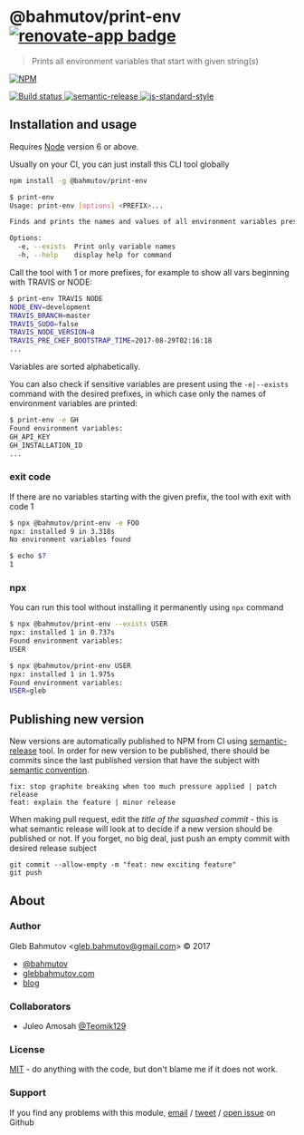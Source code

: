 # @bahmutov/print-env [![renovate-app badge][renovate-badge]][renovate-app]

> Prints all environment variables that start with given string(s)

[![NPM][npm-icon] ][npm-url]

[![Build status][ci-image] ][ci-url]
[![semantic-release][semantic-image] ][semantic-url]
[![js-standard-style][standard-image]][standard-url]

## Installation and usage

Requires [Node](https://nodejs.org/en/) version 6 or above.

Usually on your CI, you can just install this CLI tool globally

```sh
npm install -g @bahmutov/print-env
```

```sh
$ print-env
Usage: print-env [options] <PREFIX>...

Finds and prints the names and values of all environment variables present that start with any of the PREFIXes

Options:
  -e, --exists  Print only variable names
  -h, --help    display help for command
```

Call the tool with 1 or more prefixes, for example to show all vars beginning with TRAVIS or NODE:

```sh
$ print-env TRAVIS NODE
NODE_ENV=development
TRAVIS_BRANCH=master
TRAVIS_SUDO=false
TRAVIS_NODE_VERSION=8
TRAVIS_PRE_CHEF_BOOTSTRAP_TIME=2017-08-29T02:16:18
...
```

Variables are sorted alphabetically.

You can also check if sensitive variables are present using the `-e|--exists` command with the desired prefixes, in which case only the names of environment variables are printed:

```sh
$ print-env -e GH
Found environment variables:
GH_API_KEY
GH_INSTALLATION_ID
...
```

### exit code

If there are no variables starting with the given prefix, the tool with exit with code 1

```sh
$ npx @bahmutov/print-env -e FOO
npx: installed 9 in 3.318s
No environment variables found

$ echo $?
1
```

### npx

You can run this tool without installing it permanently using `npx` command

```sh
$ npx @bahmutov/print-env --exists USER
npx: installed 1 in 0.737s
Found environment variables:
USER

$ npx @bahmutov/print-env USER
npx: installed 1 in 1.975s
Found environment variables:
USER=gleb
```

## Publishing new version

New versions are automatically published to NPM from CI using [semantic-release](https://github.com/semantic-release/semantic-release) tool. In order for new version to be published, there should be commits since the last published version that have the subject with [semantic convention](https://github.com/semantic-release/semantic-release#commit-message-format).

```text
fix: stop graphite breaking when too much pressure applied | patch release
feat: explain the feature | minor release
```

When making pull request, edit the _title of the squashed commit_ - this is what semantic release will look at to decide if a new version should be published or not. If you forget, no big deal, just push an empty commit with desired release subject

```text
git commit --allow-empty -m "feat: new exciting feature"
git push
```

## About

### Author

Gleb Bahmutov &lt;gleb.bahmutov@gmail.com&gt; &copy; 2017

- [@bahmutov](https://twitter.com/bahmutov)
- [glebbahmutov.com](https://glebbahmutov.com)
- [blog](https://glebbahmutov.com/blog)

### Collaborators

- Juleo Amosah [@Teomik129](https://github.com/Teomik129)

### License

[MIT](LICENSE) - do anything with the code, but don't blame me if it does not work.

### Support

If you find any problems with this module, [email][email-link] / [tweet][tweet-link] /
[open issue][issue-link] on Github

[email-link]: mailto:gleb.bahmutov@gmail.com
[tweet-link]: https://twitter.com/intent/tweet?text=%40bahmutov
[issue-link]: https://github.com/bahmutov/print-env/issues
[email-link]: mailto:gleb.bahmutov@gmail.com
[npm-icon]: https://nodei.co/npm/@bahmutov/print-env.svg?downloads=true
[npm-url]: https://npmjs.org/package/@bahmutov/print-env
[ci-image]: https://github.com/bahmutov/print-env/workflows/ci/badge.svg?branch=master
[ci-url]: https://github.com/bahmutov/print-env/actions
[semantic-image]: https://img.shields.io/badge/%20%20%F0%9F%93%A6%F0%9F%9A%80-semantic--release-e10079.svg
[semantic-url]: https://github.com/semantic-release/semantic-release
[standard-image]: https://img.shields.io/badge/code%20style-standard-brightgreen.svg
[standard-url]: http://standardjs.com/
[renovate-badge]: https://img.shields.io/badge/renovate-app-blue.svg
[renovate-app]: https://renovateapp.com/
